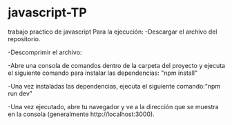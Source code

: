 # javascript-TP
trabajo practico de javascript
Para la ejecución:
-Descargar el archivo del repositorio.

-Descomprimir el archivo:

-Abre una consola de comandos dentro de la carpeta del proyecto y ejecuta el siguiente comando para instalar las dependencias: "npm install"

-Una vez instaladas las dependencias, ejecuta el siguiente comando:"npm run dev"

-Una vez ejecutado, abre tu navegador y ve a la dirección que se muestra en la consola (generalmente http://localhost:3000).
